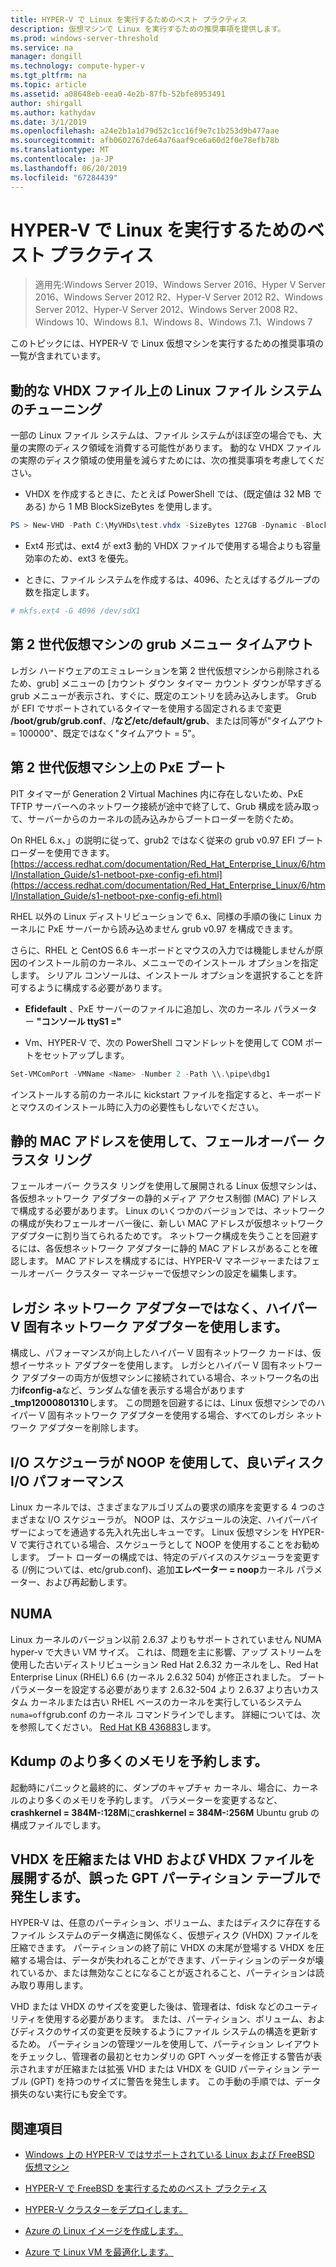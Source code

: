```yaml
---
title: HYPER-V で Linux を実行するためのベスト プラクティス
description: 仮想マシンで Linux を実行するための推奨事項を提供します。
ms.prod: windows-server-threshold
ms.service: na
manager: dongill
ms.technology: compute-hyper-v
ms.tgt_pltfrm: na
ms.topic: article
ms.assetid: a08648eb-eea0-4e2b-87fb-52bfe8953491
author: shirgall
ms.author: kathydav
ms.date: 3/1/2019
ms.openlocfilehash: a24e2b1a1d79d52c1cc16f9e7c1b253d9b477aae
ms.sourcegitcommit: afb0602767de64a76aaf9ce6a60d2f0e78efb78b
ms.translationtype: MT
ms.contentlocale: ja-JP
ms.lasthandoff: 06/20/2019
ms.locfileid: "67284439"
---
```

# <a name="best-practices-for-running-linux-on-hyper-v"></a>HYPER-V で Linux を実行するためのベスト プラクティス

>適用先:Windows Server 2019、Windows Server 2016、Hyper V Server 2016、Windows Server 2012 R2、Hyper-V Server 2012 R2、Windows Server 2012、Hyper-V Server 2012、Windows Server 2008 R2、Windows 10、Windows 8.1、Windows 8、Windows 7.1、Windows 7

このトピックには、HYPER-V で Linux 仮想マシンを実行するための推奨事項の一覧が含まれています。

## <a name="tuning-linux-file-systems-on-dynamic-vhdx-files"></a>動的な VHDX ファイル上の Linux ファイル システムのチューニング

一部の Linux ファイル システムは、ファイル システムがほぼ空の場合でも、大量の実際のディスク領域を消費する可能性があります。 動的な VHDX ファイルの実際のディスク領域の使用量を減らすためには、次の推奨事項を考慮してください。

* VHDX を作成するときに、たとえば PowerShell では、(既定値は 32 MB である) から 1 MB BlockSizeBytes を使用します。

```Powershell
PS > New-VHD -Path C:\MyVHDs\test.vhdx -SizeBytes 127GB -Dynamic -BlockSizeBytes 1MB
```

* Ext4 形式は、ext4 が ext3 動的 VHDX ファイルで使用する場合よりも容量効率のため、ext3 を優先。

* ときに、ファイル システムを作成するは、4096、たとえばするグループの数を指定します。

```bash
# mkfs.ext4 -G 4096 /dev/sdX1

```

## <a name="grub-menu-timeout-on-generation-2-virtual-machines"></a>第 2 世代仮想マシンの grub メニュー タイムアウト

レガシ ハードウェアのエミュレーションを第 2 世代仮想マシンから削除されるため、grub] メニューの [カウント ダウン タイマー カウント ダウンが早すぎる grub メニューが表示され、すぐに、既定のエントリを読み込みします。 Grub が EFI でサポートされているタイマーを使用する固定されるまで変更 **/boot/grub/grub.conf**、/**など/etc/default/grub**、または同等が"タイムアウト = 100000"、既定ではなく"タイムアウト = 5"。

## <a name="pxe-boot-on-generation-2-virtual-machines"></a>第 2 世代仮想マシン上の PxE ブート

PIT タイマーが Generation 2 Virtual Machines 内に存在しないため、PxE TFTP サーバーへのネットワーク接続が途中で終了して、Grub 構成を読み取って、サーバーからのカーネルの読み込みからブートローダーを防ぐため。

On RHEL 6.x、」の説明に従って、grub2 ではなく従来の grub v0.97 EFI ブート ローダーを使用できます。 [https://access.redhat.com/documentation/Red_Hat_Enterprise_Linux/6/html/Installation_Guide/s1-netboot-pxe-config-efi.html](https://access.redhat.com/documentation/Red_Hat_Enterprise_Linux/6/html/Installation_Guide/s1-netboot-pxe-config-efi.html)

RHEL 以外の Linux ディストリビューションで 6.x、同様の手順の後に Linux カーネルに PxE サーバーから読み込めません grub v0.97 を構成できます。

さらに、RHEL と CentOS 6.6 キーボードとマウスの入力では機能しませんが原因のインストール前のカーネル、メニューでのインストール オプションを指定します。 シリアル コンソールは、インストール オプションを選択することを許可するように構成する必要があります。

* **Efidefault** 、PxE サーバーのファイルに追加し、次のカーネル パラメーター **"コンソール ttyS1 ="**

* Vm、HYPER-V で、次の PowerShell コマンドレットを使用して COM ポートをセットアップします。

```Powershell
Set-VMComPort -VMName <Name> -Number 2 -Path \\.\pipe\dbg1

```

インストールする前のカーネルに kickstart ファイルを指定すると、キーボードとマウスのインストール時に入力の必要性もしないでください。

## <a name="use-static-mac-addresses-with-failover-clustering"></a>静的 MAC アドレスを使用して、フェールオーバー クラスタ リング

フェールオーバー クラスタ リングを使用して展開される Linux 仮想マシンは、各仮想ネットワーク アダプターの静的メディア アクセス制御 (MAC) アドレスで構成する必要があります。 Linux のいくつかのバージョンでは、ネットワークの構成が失わフェールオーバー後に、新しい MAC アドレスが仮想ネットワーク アダプターに割り当てられるためです。 ネットワーク構成を失うことを回避するには、各仮想ネットワーク アダプターに静的 MAC アドレスがあることを確認します。 MAC アドレスを構成するには、HYPER-V マネージャーまたはフェールオーバー クラスター マネージャーで仮想マシンの設定を編集します。

## <a name="use-hyper-v-specific-network-adapters-not-the-legacy-network-adapter"></a>レガシ ネットワーク アダプターではなく、ハイパー V 固有ネットワーク アダプターを使用します。

構成し、パフォーマンスが向上したハイパー V 固有ネットワーク カードは、仮想イーサネット アダプターを使用します。 レガシとハイパー V 固有ネットワーク アダプターの両方が仮想マシンに接続されている場合、ネットワーク名の出力**ifconfig-a**など、ランダムな値を表示する場合があります **_tmp12000801310**します。 この問題を回避するには、Linux 仮想マシンでのハイパー V 固有ネットワーク アダプターを使用する場合、すべてのレガシ ネットワーク アダプターを削除します。

## <a name="use-io-scheduler-noop-for-better-disk-io-performance"></a>I/O スケジューラが NOOP を使用して、良いディスク I/O パフォーマンス

Linux カーネルでは、さまざまなアルゴリズムの要求の順序を変更する 4 つのさまざまな I/O スケジューラが。 NOOP は、スケジュールの決定、ハイパーバイザーによってを通過する先入れ先出しキューです。 Linux 仮想マシンを HYPER-V で実行されている場合、スケジューラとして NOOP を使用することをお勧めします。 ブート ローダーの構成では、特定のデバイスのスケジューラを変更する (/例については、etc/grub.conf)、追加**エレベーター = noop**カーネル パラメーター、および再起動します。

## <a name="numa"></a>NUMA

Linux カーネルのバージョン以前 2.6.37 よりもサポートされていません NUMA hyper-v で大きい VM サイズ。 これは、問題を主に影響、アップ ストリームを使用した古いディストリビューション Red Hat 2.6.32 カーネルをし、Red Hat Enterprise Linux (RHEL) 6.6 (カーネル 2.6.32 504) が修正されました。 ブート パラメーターを設定する必要があります 2.6.32-504 より 2.6.37 より古いカスタム カーネルまたは古い RHEL ベースのカーネルを実行しているシステム`numa=off`grub.conf のカーネル コマンドラインでします。 詳細については、次を参照してください。 [Red Hat KB 436883](https://access.redhat.com/solutions/436883)します。

## <a name="reserve-more-memory-for-kdump"></a>Kdump のより多くのメモリを予約します。

起動時にパニックと最終的に、ダンプのキャプチャ カーネル、場合に、カーネルのより多くのメモリを予約します。 パラメーターを変更するなど、 **crashkernel = 384M-:128M**に**crashkernel = 384M-:256M** Ubuntu grub の構成ファイルでします。

## <a name="shrinking-vhdx-or-expanding-vhd-and-vhdx-files-can-result-in-erroneous-gpt-partition-tables"></a>VHDX を圧縮または VHD および VHDX ファイルを展開するが、誤った GPT パーティション テーブルで発生します。

HYPER-V は、任意のパーティション、ボリューム、またはディスクに存在するファイル システムのデータ構造に関係なく、仮想ディスク (VHDX) ファイルを圧縮できます。 パーティションの終了前に VHDX の末尾が登場する VHDX を圧縮する場合は、データが失われることができます、パーティションのデータが壊れているか、または無効なことになることが返されること、パーティションは読み取り専用します。

VHD または VHDX のサイズを変更した後は、管理者は、fdisk などのユーティリティを使用する必要があります。 または、パーティション、ボリューム、およびディスクのサイズの変更を反映するようにファイル システムの構造を更新するため。 パーティションの管理ツールを使用して、パーティション レイアウトをチェックし、管理者の最初とセカンダリの GPT ヘッダーを修正する警告が表示されますが圧縮または拡張 VHD または VHDX を GUID パーティション テーブル (GPT) を持つのサイズに警告を発生します。 この手動の手順では、データ損失のない実行にも安全です。

## <a name="see-also"></a>関連項目

* [Windows 上の HYPER-V ではサポートされている Linux および FreeBSD 仮想マシン](Supported-Linux-and-FreeBSD-virtual-machines-for-Hyper-V-on-Windows.md)

* [HYPER-V で FreeBSD を実行するためのベスト プラクティス](Best-practices-for-running-FreeBSD-on-Hyper-V.md)

* [HYPER-V クラスターをデプロイします。](https://technet.microsoft.com/library/jj863389.aspx)

* [Azure の Linux イメージを作成します。](https://docs.microsoft.com/azure/virtual-machines/linux/create-upload-generic)

* [Azure で Linux VM を最適化します。](https://docs.microsoft.com/azure/virtual-machines/linux/optimization)

